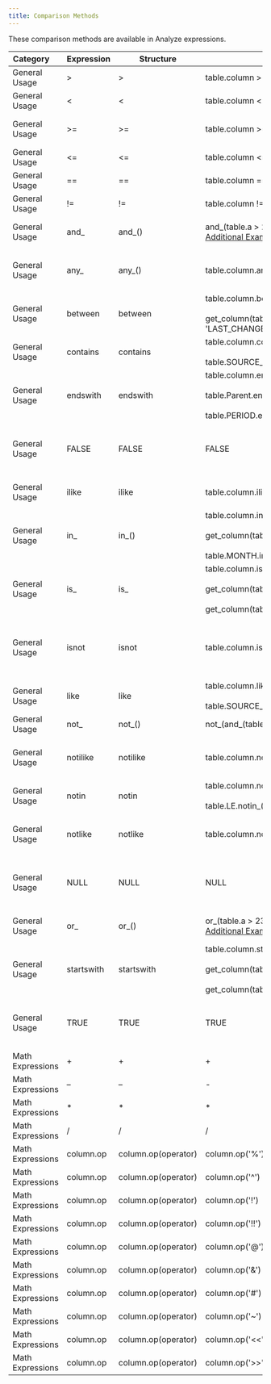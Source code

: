 ```yaml
---
title: Comparison Methods
---
```


These comparison methods are available in Analyze expressions.

|Category&nbsp;&nbsp;&nbsp;&nbsp;|Expression|Structure|Example|Description|
|-----------|----------|---------|-------|-----------|
|General Usage|>|>|table.column > 23|Greater Than|
|General Usage|<|<|table.column < 23|Less Than|
|General Usage|>=|>=|table.column >= 23|Greater than or equal to|
|General Usage|<=|<=|table.column <= 23|Less than or equal to|
|General Usage|==|==|table.column == 23|Equal to|
|General Usage|!=|!=|table.column != 23|Not Equal to|
|General Usage|and_|and_()|and_(table.a > 23, table.b == u'blue')<br>[Additional Examples](../and)|Creates an AND SQL condition|
|General Usage|any_|any_()|table.column.any(('red', 'blue', 'yellow'))|Applies the SQL ANY() condition to a column|
|General Usage|between|between|table.column.between(23, 46)<br><br>get_column(table, 'LAST_CHANGED_DATE').between({start_date}, {end_date})|Applies the SQL BETWEEN condition|
|General Usage|contains|contains|table.column.contains('mno')<br><br>table.SOURCE_SYSTEM.contains('TEST')|Applies the SQL LIKE '%%'|
|General Usage|endswith|endswith|table.column.endswith('xyz')<br><br>table.Parent.endswith(':EBITX')<br><br>table.PERIOD.endswith("01")|Applies the SQL LIKE '%%'|
|General Usage|FALSE|FALSE|FALSE|False, false, FALSE - Alias for Python False|
|General Usage|ilike|ilike|table.column.ilike('%foobar%')|Applies the SQL ILIKE method|
|General Usage|in_|in_()|table.column.in_((1, 2, 3))<br><br>get_column(table, 'Source Country').in_(['CN','SG','BR'])<br><br>table.MONTH.in_(['01','02','03','04','05','06','07','08','09'])|Test if values are with a tuple of values|
|General Usage|is_|is_|table.column.is_(None)<br><br>get_column(table, 'Min SafetyStock').is_(None)<br><br>get_column(table, 'date_pod').is_(None)|Applies the SQL is the IS for things like IS NULL|
|General Usage|isnot|isnot|table.column.isnot(None)|Applies the SQL is the IS for things like IS NOT NULL|
|General Usage|like|like|table.column.like('%foobar%')<br><br>table.SOURCE_SYSTEM.like('%Adjustments%')|Applies the SQL LIKE method|
|General Usage|not_|not_()|not_(and_(table.a > 23, table.b == u'blue'))|Inverts the condition|
|General Usage|notilike|notilike|table.column.notilike('%foobar%')|Applies the SQL NOT ILIKE method|
|General Usage|notin|notin|table.column.notin((1, 2, 3))<br><br>table.LE.notin_(['12345','67890'])|Inverts the IN condition|
|General Usage|notlike|notlike|table.column.notlike('%foobar%')|Applies the SQL NOT LIKE method|
|General Usage|NULL|NULL|NULL|Null, null, NULL - Alias for Python None|
|General Usage|or_|or_()|or_(table.a > 23, table.b == u'blue')<br>[Additional Examples](../or)|Creates an OR SQL condition|
|General Usage|startswith|startswith|table.column.startswith('abc')<br><br>get_column(table, 'Zip Code').startswith('9')<br><br>get_column(table1, 'GL Account').startswith('CORP')|Applies the SQL LIKE '%'|
|General Usage|TRUE|TRUE|TRUE|True, true, TRUE - Alias for Python True|	
|Math Expressions|+|+|+|2+3=5|addition|
|Math Expressions|–|–|-|2–3=-1|subtraction|
|Math Expressions|*|*|*|2*3=6|multiplication|
|Math Expressions|/|/|/|4/2=2|division (integer division truncates results)|
|Math Expressions|column.op|column.op(operator)|column.op('%')|5%4=1|modulo (remainder)|
|Math Expressions|column.op|column.op(operator)|column.op('^')|2.0^3.0=8|exponentiation|
|Math Expressions|column.op|column.op(operator)|column.op('!')|5!=120|factorial|
|Math Expressions|column.op|column.op(operator)|column.op('!!')|!!5=120|factorial (prefix operator)|
|Math Expressions|column.op|column.op(operator)|column.op('@')|@-5.0=5|absolute value|
|Math Expressions|column.op|column.op(operator)|column.op('&')|91&15=11|bitwise AND|
|Math Expressions|column.op|column.op(operator)|column.op('#')|17##5=20|bitwise XOR|
|Math Expressions|column.op|column.op(operator)|column.op('~')|~1=-2|bitwise NOT|
|Math Expressions|column.op|column.op(operator)|column.op('<<')|1<<4=16|bitwise shift left|
|Math Expressions|column.op|column.op(operator)|column.op('>>')|8>>2=2|bitwise shift right|
